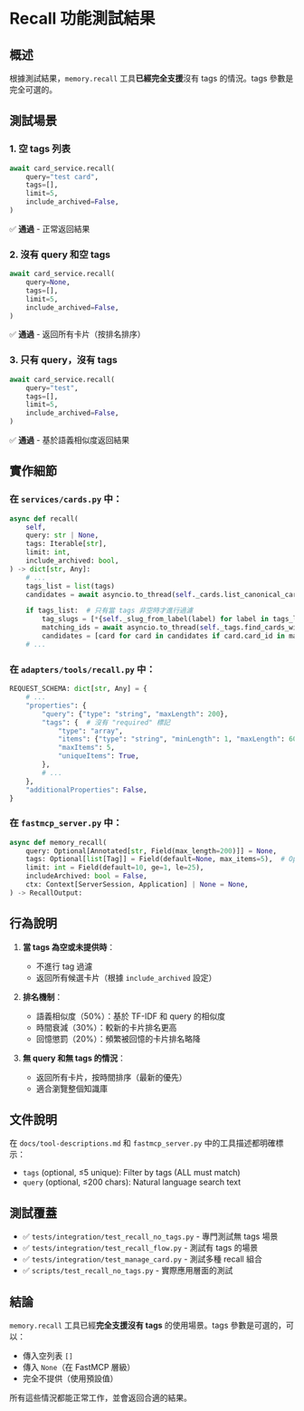 # Recall 功能測試結果

## 概述

根據測試結果，`memory.recall` 工具**已經完全支援**沒有 tags 的情況。tags 參數是完全可選的。

## 測試場景

### 1. 空 tags 列表
```python
await card_service.recall(
    query="test card",
    tags=[],
    limit=5,
    include_archived=False,
)
```
✅ **通過** - 正常返回結果

### 2. 沒有 query 和空 tags
```python
await card_service.recall(
    query=None,
    tags=[],
    limit=5,
    include_archived=False,
)
```
✅ **通過** - 返回所有卡片（按排名排序）

### 3. 只有 query，沒有 tags
```python
await card_service.recall(
    query="test",
    tags=[],
    limit=5,
    include_archived=False,
)
```
✅ **通過** - 基於語義相似度返回結果

## 實作細節

### 在 `services/cards.py` 中：
```python
async def recall(
    self,
    query: str | None,
    tags: Iterable[str],
    limit: int,
    include_archived: bool,
) -> dict[str, Any]:
    # ...
    tags_list = list(tags)
    candidates = await asyncio.to_thread(self._cards.list_canonical_cards, include_archived)

    if tags_list:  # 只有當 tags 非空時才進行過濾
        tag_slugs = [*{self._slug_from_label(label) for label in tags_list if label.strip()}]
        matching_ids = await asyncio.to_thread(self._tags.find_cards_with_tags, tag_slugs)
        candidates = [card for card in candidates if card.card_id in matching_ids]
    # ...
```

### 在 `adapters/tools/recall.py` 中：
```python
REQUEST_SCHEMA: dict[str, Any] = {
    # ...
    "properties": {
        "query": {"type": "string", "maxLength": 200},
        "tags": {  # 沒有 "required" 標記
            "type": "array",
            "items": {"type": "string", "minLength": 1, "maxLength": 60},
            "maxItems": 5,
            "uniqueItems": True,
        },
        # ...
    },
    "additionalProperties": False,
}
```

### 在 `fastmcp_server.py` 中：
```python
async def memory_recall(
    query: Optional[Annotated[str, Field(max_length=200)]] = None,
    tags: Optional[list[Tag]] = Field(default=None, max_items=5),  # Optional with default=None
    limit: int = Field(default=10, ge=1, le=25),
    includeArchived: bool = False,
    ctx: Context[ServerSession, Application] | None = None,
) -> RecallOutput:
```

## 行為說明

1. **當 tags 為空或未提供時**：
   - 不進行 tag 過濾
   - 返回所有候選卡片（根據 `include_archived` 設定）

2. **排名機制**：
   - 語義相似度（50%）：基於 TF-IDF 和 query 的相似度
   - 時間衰減（30%）：較新的卡片排名更高
   - 回憶懲罰（20%）：頻繁被回憶的卡片排名略降

3. **無 query 和無 tags 的情況**：
   - 返回所有卡片，按時間排序（最新的優先）
   - 適合瀏覽整個知識庫

## 文件說明

在 `docs/tool-descriptions.md` 和 `fastmcp_server.py` 中的工具描述都明確標示：

- `tags` (optional, ≤5 unique): Filter by tags (ALL must match)
- `query` (optional, ≤200 chars): Natural language search text

## 測試覆蓋

- ✅ `tests/integration/test_recall_no_tags.py` - 專門測試無 tags 場景
- ✅ `tests/integration/test_recall_flow.py` - 測試有 tags 的場景
- ✅ `tests/integration/test_manage_card.py` - 測試多種 recall 組合
- ✅ `scripts/test_recall_no_tags.py` - 實際應用層面的測試

## 結論

`memory.recall` 工具已經**完全支援沒有 tags** 的使用場景。tags 參數是可選的，可以：

- 傳入空列表 `[]`
- 傳入 `None`（在 FastMCP 層級）
- 完全不提供（使用預設值）

所有這些情況都能正常工作，並會返回合適的結果。
